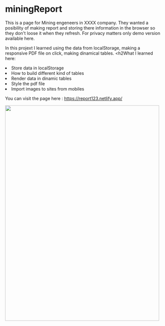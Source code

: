 # miningReport

This is a page for Mining engeneers in XXXX company. They wanted a posibility of making report and storing there information in the browser so they don't loose it
when they refresh. For privacy matters only demo version available here.

In this projext I learned using the data from localStorage, making a responsive PDF file on click, making dinamical tables.
<h2What I learned here:</h2>
<li>Store data in localStorage</li>
<li>How to build different kind of tables</li>
<li>Render data in dinamic tables</li>
<li>Style the pdf file</li>
<li>Import images to sites from mobiles</li>


You can visit the page here : https://report123.netlify.app/

<img src="https://i.ibb.co/09bcd4D/report.png" width=500 height=700 >

